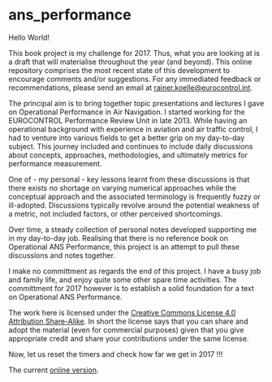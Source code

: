 # ans_performance

Hello World! 

This book project is my challenge for 2017. Thus, what you are looking at is a draft that will materialise throughout the year (and beyond).
This online repository comprises the most recent state of this development to encourage comments and/or suggestions.
For any immediated feedback or recommendations, please send an email at rainer.koelle@eurocontrol.int.

The principal aim is to bring together topic presentations and lectures I gave on Operational Performance in Air Navigation. 
I started working for the EUROCONTROL Performance Review Unit in late 2013. 
While having an operational background with experience in aviation and air traffic control, I had to venture into various fields to get a better grip on my day-to-day subject.
This journey included and continues to include daily discussions about concepts, approaches, methodologies, and ultimately metrics for performance measurement.

One of - my personal - key lessons learnt from these discussions is that there exists no shortage on varying numerical approaches while the conceptual approach and the associated terminology is frequently fuzzy or ill-adopted.
Discussions typically revolve around the potential weakness of a metric, not included factors, or other perceived shortcomings.

Over time,  a steady collection of personal notes developed supporting me in my day-to-day job.
Realising that there is no reference book on Operational ANS Performance, this project is an attempt to pull these discussions and notes together.

I make no committment as regards the end of this project. I have a busy job and family life, and enjoy quite some other spare time activities.
The committment for 2017 however is to establish a solid foundation for a text on Operational ANS Performance.

The work here is licensed under the [Creative Commons License 4.0 Attribution Share-Alike](https://creativecommons.org/licenses/by-sa/4.0/).
In short the license says that you can share and adopt the material (even for commercial purposes) given that you give appropriate credit and share your contributions under the same license.

Now, let us reset the timers and check how far we get in 2017 !!!

The current [online version](https://rainer-rq-koelle.github.io/ans_performance/).
